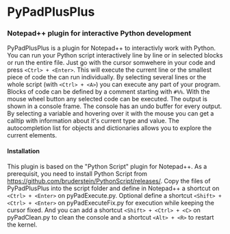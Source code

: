 # PyPadPlusPlus
### Notepad++ plugin for interactive Python development

PyPadPlusPlus is a plugin for Notepad++ to interactivly work with Python. You can run your Python script interactively line by line or in selected blocks or run the entire file. Just go with the cursor somwehere in your code and press `<Ctrl> + <Enter>`. This will execute the current line or the smallest piece of code the can run individually. By selecting several lines or the whole script (with `<Ctrl> + <A>`) you can execute any part of your program. Blocks of code can be defined by a comment starting with `#%%`. With the mouse wheel button any selected code can be executed. The output is shown in a console frame. The console has an undo buffer for every output. By selecting a variable and hovering over it with the mouse you can get a calltip with information about it's current type and value. The autocompletion list for objects and dictionaries allows you to explore the current elements.

#### Installation

This plugin is based on the "Python Script" plugin for Notepad++. As a prerequisit, you need to install Python Script from
https://github.com/bruderstein/PythonScript/releases/. Copy the files of PyPadPlusPlus into the script folder and define in Notepad++ a shortcut on `<Ctrl> + <Enter>` on pyPadExecute.py. Optional define a shortcut `<Shift> + <Ctrl> + <Enter>` on pyPadExecuteFix.py for execution while keeping the cursor fixed. And you can add a shortcut `<Shift> + <Ctrl> + <C>` on pyPadClean.py to clean the console and a shortcut `<Alt> + <R>` to restart the kernel.
